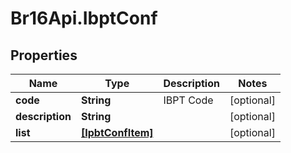 # Br16Api.IbptConf

## Properties
Name | Type | Description | Notes
------------ | ------------- | ------------- | -------------
**code** | **String** | IBPT Code | [optional] 
**description** | **String** |  | [optional] 
**list** | [**[IpbtConfItem]**](IpbtConfItem.md) |  | [optional] 


